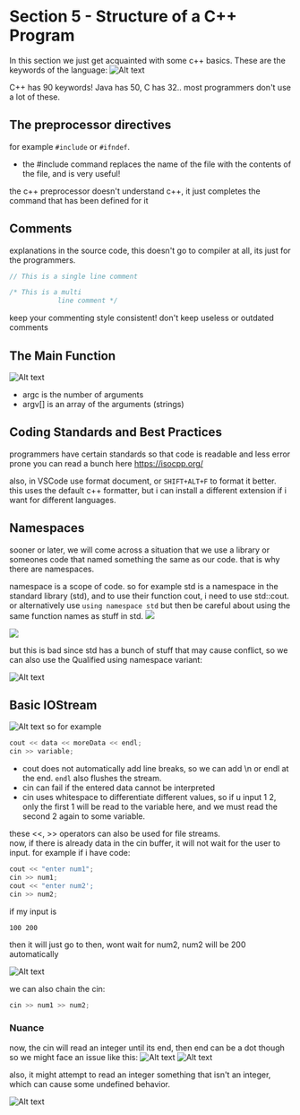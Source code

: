 # Section 5 - Structure of a C++ Program
In this section we just get acquainted with some c++ basics.
These are the keywords of the language:
![Alt text](images/keywords.png)

C++ has 90 keywords!
Java has 50, C has 32..
most programmers don't use a lot of these.<br>

## The preprocessor directives
for example ```#include``` or ```#ifndef```.
- the #include command replaces the name of the file with the contents of the file, and is very useful!

the c++ preprocessor doesn't understand c++, it just completes the command that has been defined for it

## Comments
explanations in the source code, this doesn't go to compiler at all, its just for the programmers.


```c++
// This is a single line comment

/* This is a multi
            line comment */

```
keep your commenting style consistent! don't keep useless or outdated comments


## The Main Function
![Alt text](images/main.png)

- argc is the number of arguments
- argv[] is an array of the arguments (strings)

## Coding Standards and Best Practices
programmers have certain standards so that code is readable and less error prone
you can read a bunch here
https://isocpp.org/

also, in VSCode use format document, or ```SHIFT+ALT+F``` to format it better. this uses the default c++ formatter, but i can install a different extension if i want for different languages.

## Namespaces
sooner or later, we will come across a situation that we use a library or someones code that named something the same as our code.
that is why there are namespaces.

namespace is a scope of code.
so for example std is a namespace in the standard library (std), and to use their function cout, i need to use std::cout. or alternatively use ```using namespace std``` but then be careful about using the same function names as stuff in std.
![](images/explicitlyNamespaces.png)

![](images/implicitlyNamespaces.png)

but this is bad since std has a bunch of stuff that may cause conflict, so we can also use the Qualified using namespace variant:

![Alt text](images/QualifiedNamespace.png)

## Basic IOStream
![Alt text](images/BasicIO.png)
so for example
```c++
cout << data << moreData << endl;
cin >> variable;
```
- cout does not automatically add line breaks, so we can add \n or endl at the end.
```endl``` also flushes the stream.
- cin can fail if the entered data cannot be interpreted
- cin uses whitespace to differentiate different values, so if u input 1 2, only the first 1 will be read to the variable here, and we must read the second 2 again to some variable.

these <<, >> operators can also be used for file streams.
<br>
now, if there is already data in the cin buffer, it will not wait for the user to input.
for example
if i have code:
```C++
cout << "enter num1";
cin >> num1;
cout << "enter num2';
cin >> num2;
```
if my input is 
```shell
100 200
```
then it will just go to then, wont wait for num2, num2 will be 200 automatically


![Alt text](images/BasicIOBuffer.png)


we can also chain the cin:
```c++
cin >> num1 >> num2; 
```

### Nuance
now, the cin will read an integer until its end, then end can be a dot though
so we might face an issue like this:
![Alt text](images/cinBad.png)
![Alt text](images/cinBadRun.png)

also, it might attempt to read an integer something that isn't an integer, which can cause some undefined behavior.

![Alt text](images/FrankParse.png)
